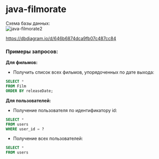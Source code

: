 # java-filmorate
Схема базы данных:  
![java-filmorate2](https://github.com/nikvitya/java-filmorate/assets/119168580/bfefe599-f9a1-4ca7-8a43-06f8e562147a)




<https://dbdiagram.io/d/646b6874dca9fb07c487cc84>
### Примеры запросов:  
**Для фильмов:**   
- Получить список всех фильмов, упорядоченных по дате выхода:
```SQL
SELECT * 
FROM Film
ORDER BY releaseDate;
```
**Для пользователей:**  
- Получение пользователя по идентификатору id:  
```SQL
SELECT *
FROM users
WHERE user_id = ?
```
- Получение всех пользователей:  
```SQL
SELECT *
FROM users
```
